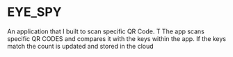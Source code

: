 # EYE_SPY
An application that I built to scan specific QR Code. T
The app scans specific QR CODES and compares it with the keys within the app.
If the keys match the count is updated and stored in the cloud
